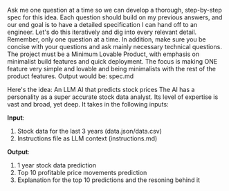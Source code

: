 Ask me one question at a time so we can develop a thorough, step-by-step spec for this idea. Each question should build on my previous answers, and our end goal is to have a detailed specification I can hand off to an engineer. Let's do this iteratively and dig into every relevant detail. Remember, only one question at a time.
In addition, make sure you be concise with your questions and ask mainly necessary technical questions. The project must be a Minimum Lovable Product, with emphasis on minimalist build features and quick deployment. The focus is making ONE feature very simple and lovable and being minimalists with the rest of the product features.
Output would be: spec.md

Here's the idea: An LLM AI that predicts stock prices
The AI has a personality as a super accurate stock data analyst. Its level of expertise is vast and broad, yet deep. It takes in the following inputs:

**Input**:
1. Stock data for the last 3 years (data.json/data.csv)
2. Instructions file as LLM context (instructions.md)

**Output**:
1. 1 year stock data prediction
2. Top 10 profitable price movements prediction
3. Explanation for the top 10 predictions and the resoning behind it
